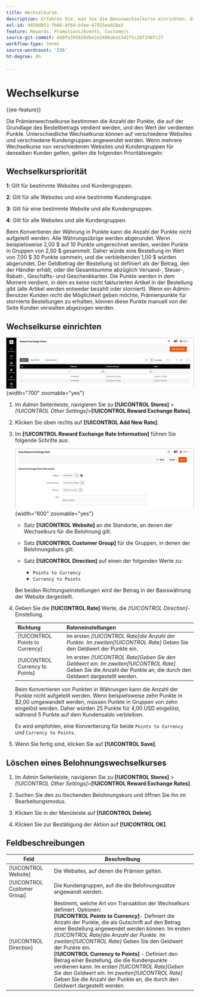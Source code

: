 ```yaml
---
title: Wechselkurse
description: Erfahren Sie, wie Sie die Bonuswechselkurse einrichten, die die Anzahl der eingenommenen Bonuspunkte bestimmen.
exl-id: 4850d853-fb86-4f64-bfee-47915ea028e2
feature: Rewards, Promotions/Events, Customers
source-git-commit: eb0fe395020dbe2e2496aba13d2f5c2bf2d0fc27
workflow-type: tm+mt
source-wordcount: '556'
ht-degree: 0%

---
```


# Wechselkurse

{{ee-feature}}

Die Prämienwechselkurse bestimmen die Anzahl der Punkte, die auf der Grundlage des Bestellbetrags verdient werden, und den Wert der verdienten Punkte. Unterschiedliche Wechselkurse können auf verschiedene Websites und verschiedene Kundengruppen angewendet werden. Wenn mehrere Wechselkurse von verschiedenen Websites und Kundengruppen für denselben Kunden gelten, gelten die folgenden Prioritätsregeln:

## Wechselkurspriorität

**1**: Gilt für bestimmte Websites und Kundengruppen.

**2**: Gilt für alle Websites und eine bestimmte Kundengruppe.

**3**: Gilt für eine bestimmte Website und alle Kundengruppen.

**4**: Gilt für alle Websites und alle Kundengruppen.

Beim Konvertieren der Währung in Punkte kann die Anzahl der Punkte nicht aufgeteilt werden. Alle Währungsübrige werden abgerundet. Wenn beispielsweise 2,00 $ auf 10 Punkte umgerechnet werden, werden Punkte in Gruppen von 2,00 $ gesammelt. Daher würde eine Bestellung im Wert von 7,00 $ 30 Punkte sammeln, und die verbleibenden 1,00 $ würden abgerundet. Der Geldbetrag der Bestellung ist definiert als der Betrag, den der Händler erhält, oder die Gesamtsumme abzüglich Versand-, Steuer-, Rabatt-, Geschäfts- und Geschenkkarten. Die Punkte werden in dem Moment verdient, in dem es keine nicht fakturierten Artikel in der Bestellung gibt (alle Artikel werden entweder bezahlt oder storniert). Wenn ein Admin-Benutzer Kunden nicht die Möglichkeit geben möchte, Prämienpunkte für stornierte Bestellungen zu erhalten, können diese Punkte manuell von der Seite Kunden verwalten abgezogen werden.

## Wechselkurse einrichten

![Wechselkurse](./assets/reward-exchange-rates.png){width="700" zoomable="yes"}

1. Im _Admin_ Seitenleiste, navigieren Sie zu **[!UICONTROL Stores]** > _[!UICONTROL Other Settings]_>**[!UICONTROL Reward Exchange Rates]**.

1. Klicken Sie oben rechts auf **[!UICONTROL Add New Rate]**.

1. Im **[!UICONTROL Reward Exchange Rate Information]** führen Sie folgende Schritte aus:

   ![Wechselkurse der Prämien - Informationen](./assets/reward-exchange-rate-new.png){width="600" zoomable="yes"}

   - Satz **[!UICONTROL Website]** an die Standorte, an denen der Wechselkurs für die Belohnung gilt.

   - Satz **[!UICONTROL Customer Group]** für die Gruppen, in denen der Belohnungskurs gilt.

   - Satz **[!UICONTROL Direction]** auf einen der folgenden Werte zu:

      - `Points to Currency`
      - `Currency to Points`

   Bei beiden Richtungseinstellungen wird der Betrag in der Basiswährung der Website dargestellt.

1. Geben Sie die **[!UICONTROL Rate]** Werte, die _[!UICONTROL Direction]_-Einstellung.

   | Richtung | Rateneinstellungen |
   |---------|-------------|
   | [!UICONTROL Points to Currency] | Im ersten _[!UICONTROL Rate]_die Anzahl der Punkte. Im zweiten_[!UICONTROL Rate]_ Geben Sie den Geldwert der Punkte ein. |
   | [!UICONTROL Currency to Points] | Im ersten  _[!UICONTROL Rate]_Geben Sie den Geldwert ein. Im zweiten_[!UICONTROL Rate]_ Geben Sie die Anzahl der Punkte an, die durch den Geldwert dargestellt werden. |

   Beim Konvertieren von Punkten in Währungen kann die Anzahl der Punkte nicht aufgeteilt werden. Wenn beispielsweise zehn Punkte in $2,00 umgewandelt werden, müssen Punkte in Gruppen von zehn eingelöst werden. Daher würden 25 Punkte für 4,00 USD eingelöst, während 5 Punkte auf dem Kundensaldo verbleiben.

   Es wird empfohlen, eine Konvertierung für beide `Points to Currency` und `Currency to Points`.

1. Wenn Sie fertig sind, klicken Sie auf **[!UICONTROL Save]**.

## Löschen eines Belohnungswechselkurses

1. Im _Admin_ Seitenleiste, navigieren Sie zu **[!UICONTROL Stores]** > _[!UICONTROL Other Settings]_>**[!UICONTROL Reward Exchange Rates]**.

1. Suchen Sie den zu löschenden Belohnungskurs und öffnen Sie ihn im Bearbeitungsmodus.

1. Klicken Sie in der Menüleiste auf **[!UICONTROL Delete]**.

1. Klicken Sie zur Bestätigung der Aktion auf **[!UICONTROL OK]**.

## Feldbeschreibungen

| Feld | Beschreibung |
|--- |--- |
| [!UICONTROL Website] | Die Websites, auf denen die Prämien gelten. |
| [!UICONTROL Customer Group] | Die Kundengruppen, auf die die Belohnungssätze angewandt werden. |
| [!UICONTROL Direction] | Bestimmt, welche Art von Transaktion der Wechselkurs definiert. Optionen: <br/>**[!UICONTROL Points to Currency]**- Definiert die Anzahl der Punkte, die als Gutschrift auf den Betrag einer Bestellung angewendet werden können. Im ersten _[!UICONTROL Rate]_die Anzahl der Punkte. Im zweiten_[!UICONTROL Rate]_ Geben Sie den Geldwert der Punkte ein.<br/>**[!UICONTROL Currency to Points]** - Definiert den Betrag einer Bestellung, die die Kundenpunkte verdienen kann. Im ersten  _[!UICONTROL Rate]_Geben Sie den Geldwert ein. Im zweiten_[!UICONTROL Rate]_ Geben Sie die Anzahl der Punkte an, die durch den Geldwert dargestellt werden. |
